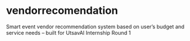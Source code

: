 # vendorrecomendation
Smart event vendor recommendation system based on user’s budget and service needs – built for UtsavAI Internship Round 1
